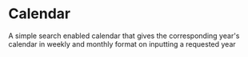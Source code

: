 # Calendar
A simple search enabled calendar that gives the corresponding year's calendar in weekly and monthly format on inputting a requested year

